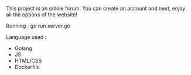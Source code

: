 This project is an online forum. You can create an account and next,  enjoy all the options of the website!

Running :
go run server.go

Language used :
- Golang
- JS
- HTML/CSS
- Dockerfile
